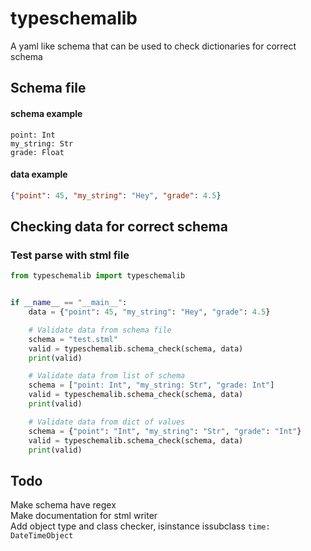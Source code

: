 # typeschemalib
A yaml like schema that can be used to check dictionaries for correct schema

## Schema file
#### schema example
```
point: Int
my_string: Str
grade: Float
```

#### data example
```json
{"point": 45, "my_string": "Hey", "grade": 4.5}
```

## Checking data for correct schema
### Test parse with stml file
```py
from typeschemalib import typeschemalib


if __name__ == "__main__":
    data = {"point": 45, "my_string": "Hey", "grade": 4.5}

    # Validate data from schema file
    schema = "test.stml"
    valid = typeschemalib.schema_check(schema, data)
    print(valid)

    # Validate data from list of schema
    schema = ["point: Int", "my_string: Str", "grade: Int"]
    valid = typeschemalib.schema_check(schema, data)
    print(valid)

    # Validate data from dict of values
    schema = {"point": "Int", "my_string": "Str", "grade": "Int"}
    valid = typeschemalib.schema_check(schema, data)
    print(valid)
```

## Todo
Make schema have regex<br>
Make documentation for stml writer<br>
Add object type and class checker, isinstance issubclass `time: DateTimeObject`
